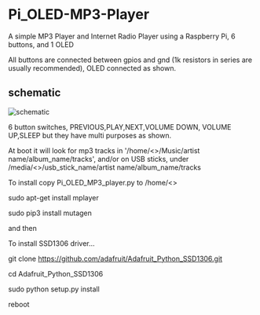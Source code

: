 # Pi_OLED-MP3-Player

A simple MP3 Player and Internet Radio Player using a Raspberry Pi, 6 buttons, and 1 OLED

All buttons are connected between gpios and gnd (1k resistors in series are usually recommended), OLED connected as shown. 

## schematic

![schematic](schematic.jpg)

6 button switches, PREVIOUS,PLAY,NEXT,VOLUME DOWN, VOLUME UP,SLEEP but they have multi purposes as shown.


At boot it will look for mp3 tracks in '/home/<<user>>/Music/artist name/album_name/tracks', 
and/or on USB sticks, under /media/<<user>>/usb_stick_name/artist name/album_name/tracks

To install copy Pi_OLED_MP3_player.py to /home/<<user>>

sudo apt-get install mplayer

sudo pip3 install mutagen

and then

 To install SSD1306 driver...
 
 git clone https://github.com/adafruit/Adafruit_Python_SSD1306.git
 
 cd Adafruit_Python_SSD1306
 
 sudo python setup.py install
 
 reboot



